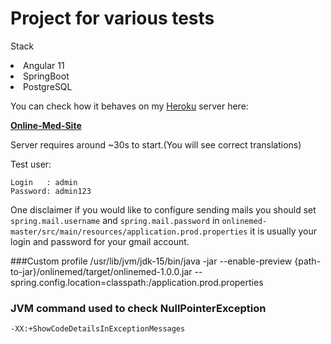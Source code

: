

# Project for various tests
Stack 
<li>Angular 11</li>
<li>SpringBoot</li>
<li>PostgreSQL</li>

You can check how it behaves on my [Heroku](https://www.heroku.com/platform) server  here:

[**Online-Med-Site**](https://online-med-ui.herokuapp.com/)


Server requires around ~30s to start.(You will see correct translations)

Test user:

```
Login   : admin
Password: admin123
```
One disclaimer if you would like to configure sending mails you should set 
`spring.mail.username` and `spring.mail.password` in ``onlinemed-master/src/main/resources/application.prod.properties``
it is usually your login and password for your gmail account.



###Custom profile
/usr/lib/jvm/jdk-15/bin/java -jar --enable-preview
{path-to-jar}/onlinemed/target/onlinemed-1.0.0.jar
--spring.config.location=classpath:/application.prod.properties 

### JVM command used to check NullPointerException
```-XX:+ShowCodeDetailsInExceptionMessages```